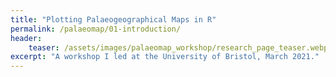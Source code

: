 ```yaml
---
title: "Plotting Palaeogeographical Maps in R"
permalink: /palaeomap/01-introduction/
header:
    teaser: /assets/images/palaeomap_workshop/research_page_teaser.webp
excerpt: "A workshop I led at the University of Bristol, March 2021."
---
```

